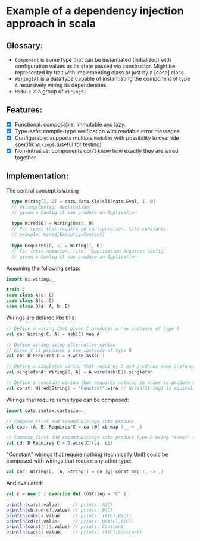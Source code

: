 # Example of a dependency injection approach in scala

## Glossary:
- `Component` is some type that can be instantiated (initialized) with configuration values as its state passed via constructor. Might be represented by trait with implementing class or just by a [case] class. 
- `Wiring[A]` is a data type capable of instantiating the component of type `A` recursively wiring its dependencies.
- `Module` is a group of `Wiring`s.

## Features:
- [x] Functional: composable, immutable and lazy.
- [x] Type-safe: compile-type verification with readable error messages.
- [x] Configurable: supports multiple `Module`s with possibility to override specific `Wiring`s (useful for testing)
- [x] Non-intrusive: components don't know how exactly they are wired together.

## Implementation:

The central concept is `Wiring`

```scala
  type Wiring[I, O] = cats.data.Kleisli[cats.Eval, I, O] 
  // Wiring[Config, Application]
  // given a Config it can produce an Application
  
  type Wired[O] = Wiring[Unit, O] 
  // For types that require no configuration, like constants.
  // example: Wired[ExecutionContext]  
  
  type Requires[O, I] = Wiring[I, O] 
  // For infix notation, like: `Application Requires Config`
  // given a Config it can produce an Application
```

Assuming the following setup:

```scala
import di.wiring._

trait C
case class A(c: C)
case class B(c: C)
case class D(a: A, b: B)
```

Wirings are defined like this:

```scala
// Define a wiring that given C produces a new instance of type A
val ca: Wiring[C, A] = ask[C] map A

// Define wiring using alternative syntax
// Given C it produces a new instance of type B
val cb: B Requires C = B.wire(ask[C])

// Define a singleton wiring that requires C and produces same instance of A each time its evaluated
val singletonA: Wiring[C, A] = A.wire(ask[C]).singleton

// Define a constant wiring that requires nothing in order to produce String
val const: Wired[String] = "Constant".wire // Wired[String] is equivalent to Wiring[Unit, String]
```

Wirings that require same type can be composed:

```scala
import cats.syntax.cartesian._

// Compose first and second wirings into product
val cab: (A, B) Requires C = ca |@| cb map (_ -> _)

// Compose first and second wirings into product type D using "sweet" syntax
val cd: D Requires C = D.wire[C](ca, cb) 
```

"Constant" wirings that require nothing (technically Unit) 
could be composed with wirings that require any other type:

```scala
val cac: Wiring[C, (A, String)] = ca |@| const map (_ -> _)
```

And evaluated:

```scala
val c = new C { override def toString = "C" }

println(ca(c).value)     // prints: A(C)
println(cb.run(c).value) // prints: B(C)
println(cab(c).value)    // prints: (A(C),B(C))
println(cd(c).value)     // prints: D(A(C),B(C))
println(const(()).value) // prints: Constant
println(cac(c).value)    // prints: (A(C),Constant) 
```
